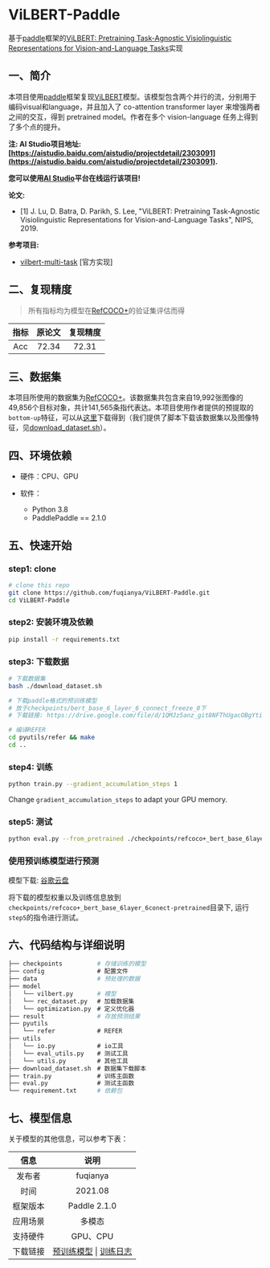 # ViLBERT-Paddle

基于[paddle](https://github.com/PaddlePaddle/Paddle)框架的[ViLBERT: Pretraining Task-Agnostic Visiolinguistic Representations for Vision-and-Language Tasks](https://arxiv.org/abs/1908.02265)实现

## 一、简介

本项目使用[paddle](https://github.com/PaddlePaddle/Paddle)框架复现[ViLBERT](https://arxiv.org/abs/1908.02265)模型。该模型包含两个并行的流，分别用于编码visual和language，并且加入了 co-attention transformer layer 来增强两者之间的交互，得到 pretrained model。作者在多个 vision-language 任务上得到了多个点的提升。

**注: AI Studio项目地址: [https://aistudio.baidu.com/aistudio/projectdetail/2303091](https://aistudio.baidu.com/aistudio/projectdetail/2303091).**

**您可以使用[AI Studio](https://aistudio.baidu.com/)平台在线运行该项目!**

**论文:**

* [1] J. Lu, D. Batra, D. Parikh, S. Lee, "ViLBERT: Pretraining Task-Agnostic Visiolinguistic Representations for Vision-and-Language Tasks", NIPS, 2019.

**参考项目:**

* [vilbert-multi-task](https://github.com/facebookresearch/vilbert-multi-task) [官方实现]

## 二、复现精度

> 所有指标均为模型在[RefCOCO+](https://arxiv.org/abs/1608.00272)的验证集评估而得

| 指标 | 原论文 | 复现精度 | 
| :---: | :---: | :---: | 
| Acc | 72.34 | 72.31 |

## 三、数据集

本项目所使用的数据集为[RefCOCO+](https://arxiv.org/abs/1608.00272)。该数据集共包含来自19,992张图像的49,856个目标对象，共计141,565条指代表达。本项目使用作者提供的预提取的`bottom-up`特征，可以从[这里](https://www.dropbox.com/sh/4jqadcfkai68yoe/AADHI6dKviFcraeCMdjiaDENa?dl=0)下载得到（我们提供了脚本下载该数据集以及图像特征，见[download_dataset.sh](https://github.com/fuqianya/ViLBERT-Paddle/blob/main/download_dataset.sh)）。


## 四、环境依赖

* 硬件：CPU、GPU

* 软件：
    * Python 3.8
    * PaddlePaddle == 2.1.0

## 五、快速开始

### step1: clone 

```bash
# clone this repo
git clone https://github.com/fuqianya/ViLBERT-Paddle.git
cd ViLBERT-Paddle
```

### step2: 安装环境及依赖

```bash
pip install -r requirements.txt
```

### step3: 下载数据

```bash
# 下载数据集
bash ./download_dataset.sh

# 下载paddle格式的预训练模型
# 放于checkpoints/bert_base_6_layer_6_connect_freeze_0下
# 下载链接: https://drive.google.com/file/d/1QMJz5anz_git8NFThUgacOBgYti_of4g/view?usp=sharing

# 编译REFER
cd pyutils/refer && make
cd ..
```

### step4: 训练

```bash
python train.py --gradient_accumulation_steps 1
```

Change `gradient_accumulation_steps` to adapt your GPU memory.

### step5: 测试


```bash
python eval.py --from_pretrained ./checkpoints/refcoco+_bert_base_6layer_6conect-pretrained/paddle_model_19.pdparams
```

### 使用预训练模型进行预测

模型下载: [谷歌云盘](https://drive.google.com/file/d/12zjPYsmNK8AjCRYvT1cdU-8K36TmUn5C/view?usp=sharing)

将下载的模型权重以及训练信息放到`checkpoints/refcoco+_bert_base_6layer_6conect-pretrained`目录下, 运行`step5`的指令进行测试。

## 六、代码结构与详细说明

```bash
├── checkpoints     　   # 存储训练的模型
├── config             　# 配置文件
├── data            　   # 预处理的数据
├── model
│   └── vilbert.py    　 # 模型
│   └── rec_dataset.py 　# 加载数据集
│   └── optimization.py　# 定义优化器
├── result            　 # 存放预测结果
├── pyutils 
│   └── refer          　# REFER
├── utils 
│   └── io.py          　# io工具
│   └── eval_utils.py  　# 测试工具
│   └── utils.py       　# 其他工具
├── download_dataset.sh　# 数据集下载脚本
├── train.py           　# 训练主函数
├── eval.py            　# 测试主函数
└── requirement.txt   　 # 依赖包
```

## 七、模型信息

关于模型的其他信息，可以参考下表：

| 信息 | 说明 |
| :---: | :---: |
| 发布者 | fuqianya |
| 时间 | 2021.08 |
| 框架版本 | Paddle 2.1.0 |
| 应用场景 | 多模态 |
| 支持硬件 | GPU、CPU |
| 下载链接 | [预训练模型](https://drive.google.com/file/d/12zjPYsmNK8AjCRYvT1cdU-8K36TmUn5C/view?usp=sharing) \| [训练日志](https://drive.google.com/file/d/1IEDxQsqk6RdTM9CaMAdQBGaTOQnLGN-0/view?usp=sharing)  |